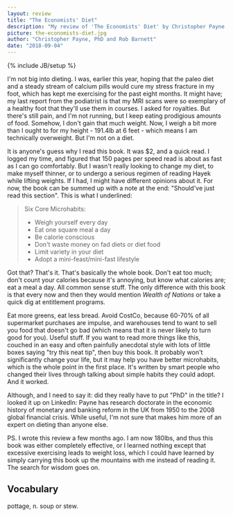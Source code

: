 ```yaml
---
layout: review
title: "The Economists' Diet"
description: "My review of 'The Economists' Diet' by Christopher Payne, PhD and Rob Barnett"
picture: the-economists-diet.jpg
author: "Christopher Payne, PhD and Rob Barnett"
date: "2018-09-04"
---
```

{% include JB/setup %}

I'm not big into dieting. I was, earlier this year, hoping that the paleo diet and a steady stream of calcium pills would cure my stress fracture in my foot, which has kept me exercising for the past eight months. It might have; my last report from the podiatrist is that my MRI scans were so exemplary of a healthy foot that they'll use them in courses. I asked for royalties. But there's still pain, and I'm not running, but I keep eating prodigious amounts of food. Somehow, I don't gain that much weight. Now, I weigh a bit more than I ought to for my height - 191.4lb at 6 feet - which means I am technically overweight. But I'm not on a diet.

It is anyone's guess why I read this book. It was $2, and a quick read. I logged my time, and figured that 150 pages per speed read is about as fast as I can go comfortably. But I wasn't really looking to change my diet, to make myself thinner, or to undergo a serious regimen of reading Hayek while lifting weights. If I had, I might have different opinions about it. For now, the book can be summed up with a note at the end: "Should've just read this section". This is what I underlined:

> Six Core Microhabits:
> - Weigh yourself every day
> - Eat one square meal a day
> - Be calorie conscious
> - Don't waste money on fad diets or diet food
> - Limit variety in your diet
> - Adopt a mini-feast/mini-fast lifestyle

Got that? That's it. That's basically the whole book. Don't eat too much; don't count your calories because it's annoying, but know what calories are; eat a meal a day. All common sense stuff. The only difference with this book is that every now and then they would mention _Wealth of Nations_ or take a quick dig at entitlement programs.

Eat more greens, eat less bread. Avoid CostCo, because 60-70% of all supermarket purchases are impulse, and warehouses tend to want to sell you food that doesn't go bad (which means that it is never likely to turn good for you). Useful stuff. If you want to read more things like this, couched in an easy and often painfully anecdotal style with lots of little boxes saying "try this neat tip", then buy this book. It probably won't significantly change your life, but it may help you have better microhabits, which is the whole point in the first place. It's written by smart people who changed their lives through talking about simple habits they could adopt. And it worked.

Although, and I need to say it: did they really have to put "PhD" in the title? I looked it up on LinkedIn: Payne has research doctorate in the economic history of monetary and banking reform in the UK from 1950 to the 2008 global financial crisis. While useful, I'm not sure that makes him more of an expert on dieting than anyone else.

PS. I wrote this review a few months ago. I am now 180lbs, and thus this book was either completely effective, or I learned nothing except that excessive exercising leads to weight loss, which I could have learned by simply carrying this book up the mountains with me instead of reading it. The search for wisdom goes on.

## Vocabulary
pottage, n. soup or stew.

